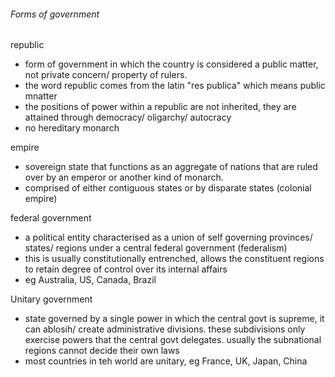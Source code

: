 ###### Forms of government

republic
- form of government in which the country is considered a public matter, not private concern/ property of rulers. 
- the word republic comes from the latin "res publica" which means public mnatter
- the positions of power within a republic are not inherited, they are attained through democracy/ oligarchy/ autocracy
- no hereditary monarch

empire
- sovereign state that functions as an aggregate of nations that are ruled over by an emperor or another kind of monarch.
- comprised of either contiguous states or by disparate states (colonial empire)

federal government
- a political entity characterised as a union of self governing provinces/ states/ regions under a central federal government (federalism)
- this is usually constitutionally entrenched, allows the constituent regions to retain degree of control over its internal affairs
- eg Australia, US, Canada, Brazil

Unitary government
- state governed by a single power in which the central govt is supreme, it can ablosih/ create administrative divisions. these subdivisions only exercise powers that the central govt delegates. usually the subnational regions cannot decide their own laws
- most countries in teh world are unitary, eg France, UK, Japan, China



